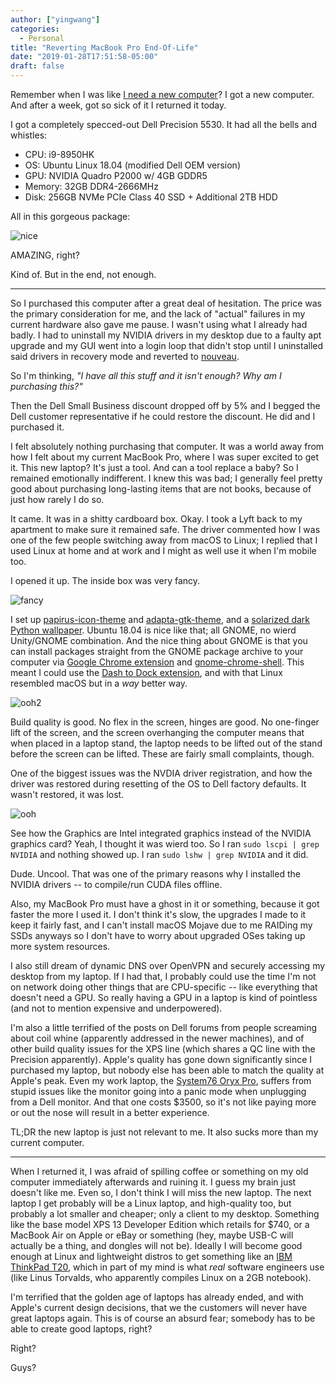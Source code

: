 ```yaml
---
author: ["yingwang"]
categories:
  - Personal
title: "Reverting MacBook Pro End-Of-Life"
date: "2019-01-28T17:51:58-05:00"
draft: false
---
```


Remember when I was like [I need a new
computer](/posts/2019/01/10/macbook_end_of_life)? I got a new computer. And
after a week, got so sick of it I returned it today.

I got a completely specced-out Dell Precision 5530. It had all the bells and
whistles:

- CPU: i9-8950HK
- OS: Ubuntu Linux 18.04 (modified Dell OEM version)
- GPU: NVIDIA Quadro P2000 w/ 4GB GDDR5
- Memory: 32GB DDR4-2666MHz
- Disk: 256GB NVMe PCIe Class 40 SSD + Additional 2TB HDD

All in this gorgeous package:

![nice](/img/posts/2019/01/28/revert_macbook_end_of_life_3.jpg)

AMAZING, right?

Kind of. But in the end, not enough.

---

So I purchased this computer after a great deal of hesitation. The price was the
primary consideration for me, and the lack of "actual" failures in my current
hardware also gave me pause. I wasn't using what I already had badly. I had to
uninstall my NVIDIA drivers in my desktop due to a faulty apt upgrade and my GUI
went into a login loop that didn't stop until I uninstalled said drivers in
recovery mode and reverted to [nouveau](https://nouveau.freedesktop.org/wiki/).

So I'm thinking, _"I have all this stuff and it isn't enough? Why am I
purchasing this?"_

Then the Dell Small Business discount dropped off by 5% and I begged the Dell
customer representative if he could restore the discount. He did and I purchased
it.

I felt absolutely nothing purchasing that computer. It was a world away from how
I felt about my current MacBook Pro, where I was super excited to get it. This
new laptop? It's just a tool. And can a tool replace a baby? So I remained
emotionally indifferent. I knew this was bad; I generally feel pretty good about
purchasing long-lasting items that are not books, because of just how rarely I
do so.

It came. It was in a shitty cardboard box. Okay. I took a Lyft back to my
apartment to make sure it remained safe. The driver commented how I was one of
the few people switching away from macOS to Linux; I replied that I used Linux
at home and at work and I might as well use it when I'm mobile too.

I opened it up. The inside box was very fancy.

![fancy](/img/posts/2019/01/28/revert_macbook_end_of_life_4.jpg)

I set up
[papirus-icon-theme](https://github.com/PapirusDevelopmentTeam/papirus-icon-theme)
and [adapta-gtk-theme](https://github.com/adapta-project/adapta-gtk-theme), and
a [solarized dark Python
wallpaper](https://linux.pictures/content/1-projects/200-solarized-dark-wallpaper/solarized-wallpaper-python.png).
Ubuntu 18.04 is nice like that; all GNOME, no wierd Unity/GNOME combination. And
the nice thing about GNOME is that you can install packages straight from the
GNOME package archive to your computer via [Google Chrome
extension](https://chrome.google.com/webstore/detail/gnome-shell-integration/gphhapmejobijbbhgpjhcjognlahblep?hl=en)
and [gnome-chrome-shell](https://github.com/GNOME/chrome-gnome-shell). This
meant I could use the [Dash to Dock
extension](https://extensions.gnome.org/extension/307/dash-to-dock/), and with
that Linux resembled macOS but in a _way_ better way.

![ooh2](/img/posts/2019/01/28/revert_macbook_end_of_life_2.jpg)

Build quality is good. No flex in the screen, hinges are good. No one-finger
lift of the screen, and the screen overhanging the computer means that when
placed in a laptop stand, the laptop needs to be lifted out of the stand before
the screen can be lifted. These are fairly small complaints, though.

One of the biggest issues was the NVDIA driver registration, and how the driver
was restored during resetting of the OS to Dell factory defaults. It wasn't
restored, it was lost.

![ooh](/img/posts/2019/01/28/revert_macbook_end_of_life_1.jpg)

See how the Graphics are Intel integrated graphics instead of the NVIDIA
graphics card? Yeah, I thought it was wierd too. So I ran `sudo lscpi | grep
NVIDIA` and nothing showed up. I ran `sudo lshw | grep NVIDIA` and it did.

Dude. Uncool. That was one of the primary reasons why I installed the NVIDIA
drivers -- to compile/run CUDA files offline.

Also, my MacBook Pro must have a ghost in it or something, because it got faster
the more I used it. I don't think it's slow, the upgrades I made to it keep it
fairly fast, and I can't install macOS Mojave due to me RAIDing my SSDs anyways
so I don't have to worry about upgraded OSes taking up more system resources.

I also still dream of dynamic DNS over OpenVPN and securely accessing my desktop
from my laptop. If I had that, I probably could use the time I'm not on network
doing other things that are CPU-specific -- like everything that doesn't need a
GPU. So really having a GPU in a laptop is kind of pointless (and not to mention
expensive and underpowered).

I'm also a little terrified of the posts on Dell forums from people screaming
about coil whine (apparently addressed in the newer machines), and of other
build quality issues for the XPS line (which shares a QC line with the Precision
apparently). Apple's quality has gone down significantly since I purchased my
laptop, but nobody else has been able to match the quality at Apple's peak. Even
my work laptop, the [System76 Oryx Pro](https://system76.com/laptops/oryx),
suffers from stupid issues like the monitor going into a panic mode when
unplugging from a Dell monitor. And that one costs $3500, so it's not like
paying more or out the nose will result in a better experience.

TL;DR the new laptop is just not relevant to me. It also sucks more than my
current computer.

---

When I returned it, I was afraid of spilling coffee or something on my old
computer immediately afterwards and ruining it. I guess my brain just doesn't
like me. Even so, I don't think I will miss the new laptop. The next laptop I
get probably will be a Linux laptop, and high-quality too, but probably a lot
smaller and cheaper; only a client to my desktop. Something like the base model
XPS 13 Developer Edition which retails for $740, or a MacBook Air on Apple or
eBay or something (hey, maybe USB-C will actually be a thing, and dongles will
not be). Ideally I will become good enough at Linux and lightweight distros to
get something like an [IBM ThinkPad
T20](https://en.wikipedia.org/wiki/IBM_ThinkPad_T20_series), which in part of my
mind is what _real_ software engineers use (like Linus Torvalds, who apparently
compiles Linux on a 2GB notebook).

I'm terrified that the golden age of laptops has already ended, and with Apple's
current design decisions, that we the customers will never have great laptops
again. This is of course an absurd fear; somebody has to be able to create good
laptops, right?

Right?

Guys?
